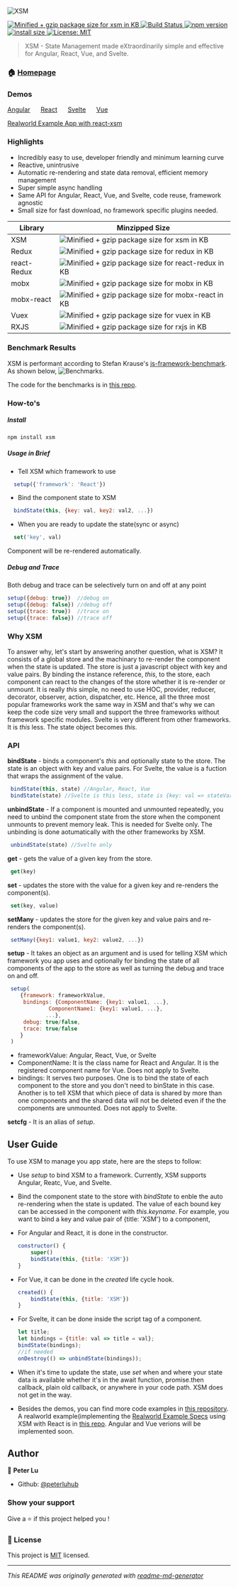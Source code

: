  ![XSM](/docs/xsmlogo.png)
<p>
  <a href="https://bundlephobia.com/result?p=xsm">
    <img src="https://flat.badgen.net/bundlephobia/minzip/xsm" alt="Minified + gzip package size for xsm in KB">
  </a>
  <a href="https://travis-ci.com/peterluhub/xsm">
    <img src="https://travis-ci.com/peterluhub/xsm.svg?branch=master" alt="Build Status">
  </a>
  <a href="https://www.npmjs.com/package/xsm">
    <img src="https://img.shields.io/npm/v/xsm.svg" alt="npm version">
  </a>
  <a href="https://packagephobia.now.sh/result?p=xsm">
    <img src="https://packagephobia.now.sh/badge?p=xsm" alt="install size">
  </a>
  <a href="https://github.com/peterluhub/usm/blob/master/LICENSE">
    <img alt="License: MIT" src="https://img.shields.io/badge/License-MIT-yellow.svg" target="_blank" />
  </a>
</p>

> XSM - State Management made eXtraordinarily simple and effective for Angular, React, Vue, and Svelte.

### 🏠 [Homepage](https://github.com/peterluhub/usm)

### Demos
[Angular](https://codesandbox.io/s/angular-xsm-demo-1j9j0)&nbsp;&nbsp;&nbsp;&nbsp;&nbsp; [React](https://codesandbox.io/s/xsm-react-3v3fg)&nbsp;&nbsp;&nbsp;&nbsp;&nbsp; [Svelte](https://codesandbox.io/s/svelte-xsm-x4o6r)&nbsp;&nbsp;&nbsp;&nbsp;&nbsp; [Vue](https://codesandbox.io/s/vuexsmdemo-2152h)

[Realworld Example App with react-xsm](https://codesandbox.io/s/realworld-example-app-with-react-xsm-xelx1)
### Highlights

  -   Incredibly easy to use, developer friendly and minimum learning curve
  -   Reactive, unintrusive
  -   Automatic re-rendering and state data removal, efficient memory management
  -   Super simple async handling
  -   Same API for Angular, React, Vue, and Svelte, code reuse, framework agnostic
  -   Small size for fast download, no framework specific plugins needed.

<table border="0">
    <thead>
        <tr>
            <th>Library</th>
            <th>Minzipped Size</th>
        </tr>
    </thead>
    <tbody>
        <tr>
            <td>XSM</td>
            <td>
                <img src="https://flat.badgen.net/bundlephobia/minzip/xsm" alt="Minified + gzip package size for xsm in KB">
            </td>
        </tr>
        <tr>
            <td>Redux</td>
            <td>
                <img src="https://flat.badgen.net/bundlephobia/minzip/redux" alt="Minified + gzip package size for redux in KB" class="badge--in-table">
            </td>
        </tr>
        <tr>
            <td>react-Redux</td>
            <td>
                <img src="https://flat.badgen.net/bundlephobia/minzip/react-redux" alt="Minified + gzip package size for react-redux in KB" class="badge--in-table">
            </td>
        </tr>
        <tr>
            <td>mobx</td>
            <td>
                <img src="https://flat.badgen.net/bundlephobia/minzip/mobx" alt="Minified + gzip package size for mobx in KB" class="badge--in-table">
            </td>
        </tr>
        <tr>
            <td>mobx-react</td>
            <td>
                <img src="https://flat.badgen.net/bundlephobia/minzip/mobx-react" alt="Minified + gzip package size for mobx-react in KB" class="badge--in-table">
            </td>
        </tr>
        <tr>
            <td>Vuex</td>
            <td>
                <img src="https://flat.badgen.net/bundlephobia/minzip/vuex" alt="Minified + gzip package size for vuex in KB" class="badge--in-table">
            </td>
        </tr>
        <tr>
            <td>RXJS</td>
            <td>
                <img src="https://flat.badgen.net/bundlephobia/minzip/rxjs" alt="Minified + gzip package size for rxjs in KB" class="badge--in-table">
            </td>
        </tr>
    <tbody>
</table>

### Benchmark Results
XSM is performant according to Stefan Krause's [js-framework-benchmark](https://github.com/krausest/js-framework-benchmark).  As shown below,
 ![Benchmarks](/docs/jfb-benchmarks.png).

The code for the benchmarks is in [this repo](https://github.com/peterluhub/jfb).

### How-to's

##### Install
```sh
npm install xsm
```

##### Usage in Brief

-   Tell XSM which framework to use

  ```javascript
    setup({'framework': 'React'})
  ```

-   Bind the component state to XSM

  ```javascript
    bindState(this, {key: val, key2: val2, ...})
  ```

-   When you are ready to update the state(sync or async)

  ```javascript
    set('key', val)
  ```

Component will be re-rendered automatically.

##### Debug and Trace

Both debug and trace can be selectively turn on and off at any point

  ```javascript
  setup({debug: true})  //debug on
  setup({debug: false}) //debug off
  setup({trace: true})  //trace on
  setup({trace: false}) //trace off
  ```

### Why XSM

To answer why, let's start by answering another question, what is XSM?  It consists of a global store and the machinary to re-render the component when the state is updated.  The store is just a javascript object with key and value pairs.  By binding the instance reference, *this*, to the store, each component can react to the changes of the store whether it is re-render or unmount.  It is really *this* simple, no need to use HOC, provider, reducer, decorator, observer, action, dispatcher, etc.  Hence, all the three most popular frameworks work the same way in XSM and that's why we can keep the code size very small and support the three frameworks without framework specific modules.  Svelte is very different from other frameworks.  It is *this* less.  The state object becomes *this*. 

### API

**bindState** - binds a component's *this* and optionally state to the store.  The state is an object with key and value pairs. For Svelte, the value is a fuction that wraps the assignment of the value.
```javascript
 bindState(this, state) //Angular, React, Vue
 bindState(state) //Svelte is this less, state is {key: val => stateVariable = val}
```

**unbindState** - If a component is mounted and unmounted repeatedly, you need to unbind the component state from the store when the component unmounts to prevent memory leak.  This is needed for Svelte only.  The unbinding is done aotumatically with the other frameworks by XSM.
```javascript
 unbindState(state) //Svelte only
```

**get** - gets the value of a given key from the store.
```javascript
 get(key)
```

**set** - updates the store with the value for a given key and re-renders the component(s).
```javascript
 set(key, value)
```

**setMany** - updates the store for the given key and value pairs and re-renders the component(s).
```javascript
 setMany({key1: value1, key2: value2, ...})
```

**setup** - It takes an object as an argument and is used for telling XSM which framework you app uses and optionally for binding the state of all components of the app to the store as well as turning the debug and trace on and off.
```javascript
 setup(
    {framework: frameworkValue, 
     bindings: {ComponentName: {key1: value1, ...},
             ComponentName1: {key1: value1, ...},
            ...},
     debug: true/false,
     trace: true/false
    }
 )
```
-   frameworkValue: Angular, React, Vue, or Svelte
-   ComponentName: It is the class name for React and Angular.  It is the registered component name for Vue.  Does not apply to Svelte.
-   bindings: It serves two purposes.  One is to bind the state of each component to the store and you don't need to binState in this case.  Another is to tell XSM that which piece of data is shared by more than one components and the shared data will not be deleted even if the the components are unmounted.  Does not apply to Svelte.

**setcfg** - It is an alias of *setup*.



## User Guide

To use XSM to manage you app state, here are the steps to follow:

- Use *setup* to bind XSM to a framework.  Currently, XSM supports Angular, Reatc, Vue, and Svelte.
- Bind the component state to the store with *bindState* to enble the auto re-rendering when the state is updated.  The value of each bound key can be accessed in the component with *this.keyname*.  For example, you want to bind a key and value pair of {title: 'XSM'} to a component,
- For Angular and React, it is done in the constructor.
  ```javascript
  constructor() {
      super()
      bindState(this, {title: 'XSM'})
  }
  ```
- For Vue, it can be done in the *created* life cycle hook.
  ```javascript
  created() {
      bindState(this, {title: 'XSM'})
  }
  ```
- For Svelte, it can be done inside the script tag of a component.
  ```javascript
  let title;
  let bindings = {title: val => title = val};
  bindState(bindings);
  //if needed
  onDestroy(() => unbindState(bindings));
  ```

- When it's time to update the state, use *set* when and where your state data is available whether it's in the await function, promise.then callback, plain old callback, or anywhere in your code path. XSM does not get in the way.

- Besides the demos, you can find more code examples in [this repository](https://github.com/peterluhub/xsm-code-examples).  A realworld example(implementing the [Realworld Example Specs](https://github.com/gothinkster/realworld) using XSM with React is in [this repo](https://github.com/peterluhub/realworld-example).  Angular and Vue verions will be implemented soon.

## Author

👤 **Peter Lu**

* Github: [@peterluhub](https://github.com/peterluhub)

### Show your support

Give a ⭐️ if this project helped you !

### 📝 License

This project is [MIT](https://github.com/peterluhub/usm/blob/master/LICENSE) licensed.

***
_This README was originally generated with [readme-md-generator](https://github.com/kefranabg/readme-md-generator)_
